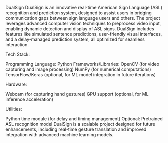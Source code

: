 DualSign
DualSign is an innovative real-time American Sign Language (ASL) recognition and prediction system, designed to assist users in bridging communication gaps between sign language users and others. The project leverages advanced computer vision techniques to preprocess video input, enabling dynamic detection and display of ASL signs. DualSign includes features like simulated sentence predictions, user-friendly visual interfaces, and a delay-managed prediction system, all optimized for seamless interaction.

Tech Stack:

Programming Language: Python
Frameworks/Libraries:
OpenCV (for video capturing and image processing)
NumPy (for numerical computations)
TensorFlow/Keras (optional, for ML model integration in future iterations)

Hardware:

Webcam (for capturing hand gestures)
GPU support (optional, for ML inference acceleration)

Utilities:

Python time module (for delay and timing management)
Optional: Pretrained ASL recognition model
DualSign is a scalable project designed for future enhancements, including real-time gesture translation and improved integration with advanced machine learning models.
